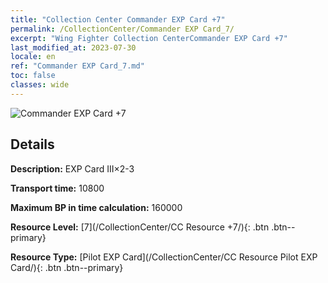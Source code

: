 ```yaml
---
title: "Collection Center Commander EXP Card +7"
permalink: /CollectionCenter/Commander EXP Card_7/
excerpt: "Wing Fighter Collection CenterCommander EXP Card +7"
last_modified_at: 2023-07-30
locale: en
ref: "Commander EXP Card_7.md"
toc: false
classes: wide
---
```



![Commander EXP Card +7](/images/cc/CC_Pilot_EXP_Card_5.png)

## Details

  **Description:** EXP Card III×2-3

  **Transport time:** 10800

  **Maximum BP in time calculation:** 160000

  **Resource Level:** [7](/CollectionCenter/CC Resource +7/){: .btn .btn--primary}

  **Resource Type:** [Pilot EXP Card](/CollectionCenter/CC Resource Pilot EXP Card/){: .btn .btn--primary}

